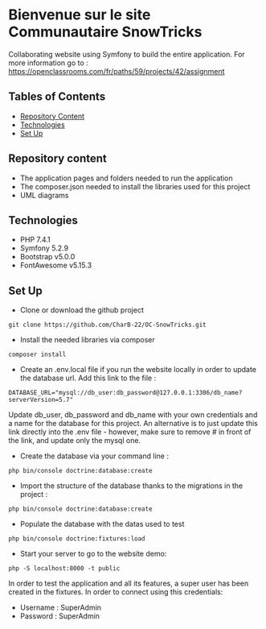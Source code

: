 # Bienvenue sur le site Communautaire SnowTricks

Collaborating website using Symfony to build the entire application. For more information go to : https://openclassrooms.com/fr/paths/59/projects/42/assignment

## Tables of Contents
* [Repository Content](#repository-content)
* [Technologies](#technologies)
* [Set Up](#set-up)

## Repository content
* The application pages and folders needed to run the application
* The composer.json needed to install the libraries used for this project
* UML diagrams

## Technologies
* PHP 7.4.1
* Symfony 5.2.9
* Bootstrap v5.0.0
* FontAwesome v5.15.3

## Set Up
* Clone or download the github project
```
git clone https://github.com/CharB-22/OC-SnowTricks.git
```
* Install the needed libraries via composer
```
composer install
```
* Create an .env.local file if you run the website locally in order to update the database url. Add this link to the file :
```
DATABASE_URL="mysql://db_user:db_password@127.0.0.1:3306/db_name?serverVersion=5.7"
```
Update db_user, db_password and db_name with your own credentials and a name for the database for this project.
An alternative is to just update this link directly into the .env file - however, make sure to remove # in front of the link, and update only the mysql one.

* Create the database via your command line :
```
php bin/console doctrine:database:create
```
* Import the structure of the database thanks to the migrations in the project :
```
php bin/console doctrine:database:create
```
* Populate the database with the datas used to test
```
php bin/console doctrine:fixtures:load
```
* Start your server to go to the website demo:
```
php -S localhost:8000 -t public
```

In order to test the application and all its features, a super user has been created in the fixtures. In order to connect using this credentials:
* Username : SuperAdmin
* Password : SuperAdmin

